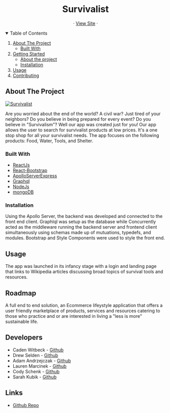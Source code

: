 
<br />
  <h1 align="center">Survivalist</h3>

  <p align="center"
    <br />
       ·
    <a href="https://survivalist-bc.herokuapp.com/">View Site</a>
    ·
  </p>
</p>

<!-- TABLE OF CONTENTS -->
<details open="open">
  <summary>Table of Contents</summary>
  <ol>
    <li>
      <a href="#about-the-project">About The Project</a>
      <ul>
        <li><a href="#built-with">Built With</a></li>
      </ul>
    </li>
    <li>
      <a href="#getting-started">Getting Started</a>
      <ul>
        <li><a href="#About the project">About the project</a></li>
        <li><a href="#installation">Installation</a></li>
      </ul>
    </li>
    <li><a href="#usage">Usage</a></li>
    <li><a href="#contributing">Contributing</a></li>
  </ol>
</details>

<!-- ABOUT THE PROJECT -->
## About The Project

[![Survivalist](https://res.cloudinary.com/marcomontalbano/image/upload/v1631991823/video_to_markdown/images/google-drive--15U8zz4Paub0FqQyxmmXa9WECWTiaPG3a-c05b58ac6eb4c4700831b2b3070cd403.jpg)](https://drive.google.com/file/d/15U8zz4Paub0FqQyxmmXa9WECWTiaPG3a/view "Survivalist")

Are you worried about the end of the world? A civil war? Just tired of your neighbors? Do you believe in being prepared for every event? Do you believe in "Survivalism"? Well our app was created just for you! Our app allows the user to search for survivalist products at low prices. It's a one stop shop for all your survivalist needs. The app focuses on the following products: Food, Water, Tools, and Shelter.

### Built With

* [ReactJs](https://reactjs.org/docs/getting-started.html)
* [React-Bootstrap](https://react-bootstrap.github.io/)
* [ApolloServerExpress](https://www.npmjs.com/package/apollo-server-express)
* [Graphql](https://graphql.org/)
* [NodeJs](https://nodejs.org/en/docs/)
* [mongoDB](https://docs.mongodb.com/)

### Installation

Using the Apollo Server, the backend was developed and connected to the front end client. Graphlql was setup as the database while Concurrently acted as the middleware running the backend server and frontend client simultaneously using schemas made up of mutuations, typedefs, and modules. Bootstrap and Style Components were used to style the front end.
## Usage

The app was launched in its infancy stage with a login and landing page that links to Wikipedia articles discussing broad topics of survival tools and resources.

## Roadmap

A full end to end solution, an Ecommerce lifeystyle application that offers a user friendly marketplace of products, services and resources catering to those who practice and or are interested in living a "less is more" sustainable life.

## Developers

* Caden Witbeck - [Github](https://github.com/CadenWit/)
* Drew Selden  - [Github](https://github.com/selden-CBC2021)
* Adam Andrzejczak - [Github](https://github.com/andadam24)
* Lauren Marcinek - [Github](https://github.com/lc-mar)
* Cody Schenk - [Github](https://github.com/Codyschenk)
* Sarah Kubik - [Github](https://github.com/SarahKubik/)


## Links

* [Github Repo](https://github.com/SarahKubik/survivalist.git)

